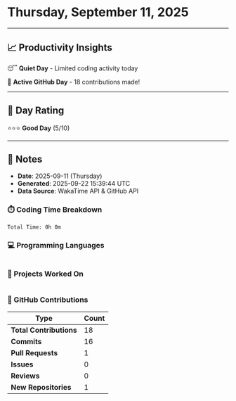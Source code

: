 # Thursday, September 11, 2025

---

## 📈 Productivity Insights

😴 **Quiet Day** - Limited coding activity today

🚀 **Active GitHub Day** - 18 contributions made!

---

## 🎯 Day Rating

⭐⭐⭐ **Good Day** (5/10)

---

## 📝 Notes

- **Date**: 2025-09-11 (Thursday)
- **Generated**: 2025-09-22 15:39:44 UTC
- **Data Source**: WakaTime API & GitHub API


### ⏱️ Coding Time Breakdown

```
Total Time: 0h 0m
```

### 💻 Programming Languages

```
```

### 📂 Projects Worked On

```
```


### 🐙 GitHub Contributions

| Type | Count |
|------|-------|
| **Total Contributions** | 18 |
| **Commits** | 16 |
| **Pull Requests** | 1 |
| **Issues** | 0 |
| **Reviews** | 0 |
| **New Repositories** | 1 |

